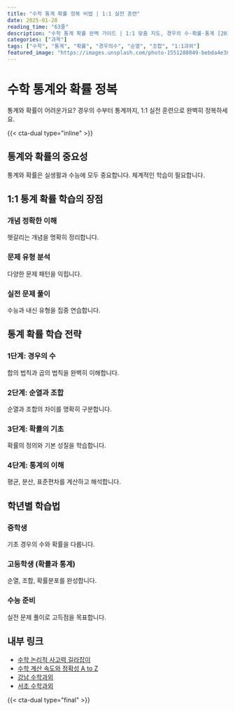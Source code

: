 ```yaml
---
title: "수학 통계 확률 정복 비법 | 1:1 실전 훈련"
date: 2025-01-28
reading_time: "63줄"
description: "수학 통계 확률 완벽 가이드 | 1:1 맞춤 지도, 경우의 수·확률·통계 [2025년]"
categories: ["과목"]
tags: ["수학", "통계", "확률", "경우의수", "순열", "조합", "1:1과외"]
featured_image: "https://images.unsplash.com/photo-1551288049-bebda4e38f71?w=1200&h=630&fit=crop"
---
```


# 수학 통계와 확률 정복

통계와 확률이 어려운가요? 경우의 수부터 통계까지, 1:1 실전 훈련으로 완벽히 정복하세요.

{{< cta-dual type="inline" >}}

## 통계와 확률의 중요성

통계와 확률은 실생활과 수능에 모두 중요합니다. 체계적인 학습이 필요합니다.

## 1:1 통계 확률 학습의 장점

### 개념 정확한 이해
헷갈리는 개념을 명확히 정리합니다.

### 문제 유형 분석
다양한 문제 패턴을 익힙니다.

### 실전 문제 풀이
수능과 내신 유형을 집중 연습합니다.

## 통계 확률 학습 전략

### 1단계: 경우의 수
합의 법칙과 곱의 법칙을 완벽히 이해합니다.

### 2단계: 순열과 조합
순열과 조합의 차이를 명확히 구분합니다.

### 3단계: 확률의 기초
확률의 정의와 기본 성질을 학습합니다.

### 4단계: 통계의 이해
평균, 분산, 표준편차를 계산하고 해석합니다.

## 학년별 학습법

### 중학생
기초 경우의 수와 확률을 다룹니다.

### 고등학생 (확률과 통계)
순열, 조합, 확률분포를 완성합니다.

### 수능 준비
실전 문제 풀이로 고득점을 목표합니다.

## 내부 링크
- [수학 논리적 사고력 길라잡이](../../subjects/math/math-logical-thinking/)
- [수학 계산 속도와 정확성 A to Z](../../subjects/math/math-speed-accuracy/)
- [강남 수학과외](../../local/gangnam-math/)
- [서초 수학과외](../../local/seocho-math/)

{{< cta-dual type="final" >}}
